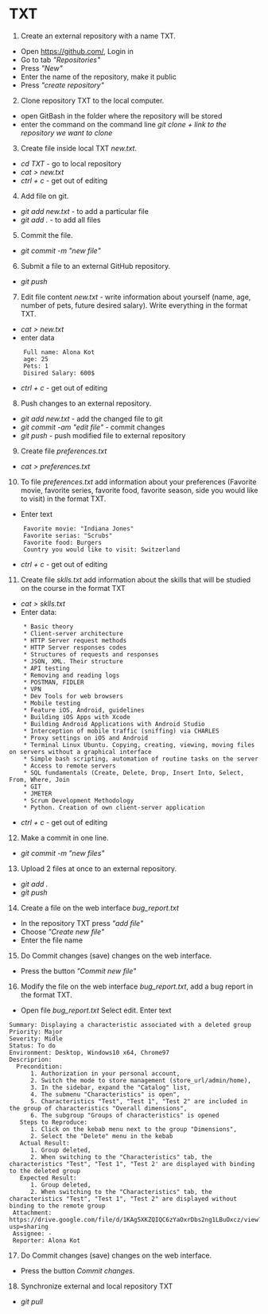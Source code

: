 # TXT

1. Create an external repository with a name TXT.
+ Open https://github.com/, Login in 
+ Go to tab _"Repositories"_
+ Press _"New"_
+ Enter the name of the repository, make it public
+ Press _"create repository"_

 2. Clone repository TXT to the local computer.
+ open GitBash in the folder where the repository will be stored
+ enter the command on the command line _git clone + link to the repository we want to clone_

 3. Create file inside local TXT _new.txt_.
+ _cd TXT_ - go to local repository
+ _cat > new.txt_
+ _ctrl + c_ - get out of editing
 4. Add file on git.
+ _git add new.txt_ - to add a particular file
+ _git add ._ - to add all files
 5. Commit the file.
+ _git commit -m "new file"_
 6. Submit a file to an external GitHub repository.
+ _git push_
 7. Edit file content _new.txt_ - write information about yourself (name, age, number of pets, future desired salary). Write everything in the format TXT.
+ _cat > new.txt_
+ enter data
```
	Full name: Alona Kot
	age: 25
	Pets: 1
	Disired Salary: 600$
 ```
+ _ctrl + c_ - get out of editing

 8. Push changes to an external repository.
+ _git add new.txt_ - add the changed file to git
+ _git commit -am "edit file"_ - commit changes
+ _git push_ - push modified file to external repository 
 9. Create file _preferences.txt_
+ _cat > preferences.txt_
 10. To file _preferences.txt_ add information about your preferences (Favorite movie, favorite series, favorite food, favorite season, side you would like to visit) in the format TXT.
+ Enter text
```
	Favorite movie: "Indiana Jones"
	Favorite serias: "Scrubs"
	Favorite food: Burgers
	Country you would like to visit: Switzerland
```
+ _ctrl + c_ - get out of editing
 11. Create file _sklls.txt_ add information about the skills that will be studied on the course in the format TXT
+ _cat > sklls.txt_
+ Enter data:
``` 
	* Basic theory
	* Client-server architecture
	* HTTP Server request methods
	* HTTP Server responses codes
	* Structures of requests and responses
	* JSON, XML. Their structure
	* API testing
	* Removing and reading logs
	* POSTMAN, FIDLER
	* VPN
	* Dev Tools for web browsers
	* Mobile testing
	* Feature iOS, Android, guidelines
	* Building iOS Apps with Xcode
	* Building Android Applications with Android Studio
	* Interception of mobile traffic (sniffing) via CHARLES
	* Proxy settings on iOS and Android
	* Terminal Linux Ubuntu. Copying, creating, viewing, moving files on servers without a graphical interface
	* Simple bash scripting, automation of routine tasks on the server
	* Access to remote servers
	* SQL fundamentals (Create, Delete, Drop, Insert Into, Select, From, Where, Join
	* GIT
	* JMETER
	* Scrum Development Methodology
	* Python. Creation of own client-server application
``` 
+ _ctrl + c_ - get out of editing
 
 12. Make a commit in one line.
+ _git commit -m "new files"_
 13. Upload 2 files at once to an external repository.
+ _git add ._
+ _git push_
 14. Create a file on the web interface _bug_report.txt_
+ In the repository TXT press _"add file"_
+ Choose _"Create new file"_
+ Enter the file name
 15. Do Commit changes (save) changes on the web interface.
+ Press the button _"Commit new file"_
 16. Modify the file on the web interface _bug_report.txt_, add a bug report in the format TXT.
+ Open file _bug_report.txt_  Select edit. Enter text
```
Summary: Displaying a characteristic associated with a deleted group
Priority: Major
Severity: Midle
Status: To do
Environment: Desktop, Windows10 x64, Chrome97
Descriprion:
  Precondition:
      1. Authorization in your personal account,
      2. Switch the mode to store management (store_url/admin/home),
      3. In the sidebar, expand the "Catalog" list,
      4. The submenu "Characteristics" is open",
      5. Characteristics "Test", "Test 1", "Test 2" are included in the group of characteristics "Overall dimensions",
      6. The subgroup "Groups of characteristics" is opened
   Steps to Reproduce:
      1. Click on the kebab menu next to the group "Dimensions",
      2. Select the "Delete" menu in the kebab
   Actual Result:
      1. Group deleted,
      2. When switching to the "Characteristics" tab, the characteristics "Test", "Test 1", "Test 2' are displayed with binding to the deleted group
   Expected Result:
      1. Group deleted,
      2. When switching to the "Characteristics" tab, the characteristics "Test", "Test 1", "Test 2" are displayed without binding to the remote group
 Attachment: https://drive.google.com/file/d/1KAg5XKZQIQC6zYaOxrDbs2ng1LBuOxcz/view?usp=sharing
 Assignee: -
 Reporter: Alona Kot
 ```
 17. Do Commit changes (save) changes on the web interface.
+ Press the button _Commit changes_.
 18. Synchronize external and local repository TXT
+ _git pull_
